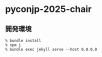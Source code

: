 # pyconjp-2025-chair

## 開発環境

```shell
% bundle install
% npm i
% bundle exec jekyll serve --host 0.0.0.0
```
